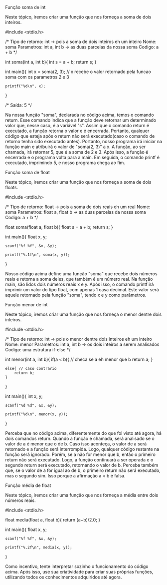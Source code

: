 Função soma de int

Neste tópico, iremos criar uma função que nos forneça a soma de dois inteiros.

#include <stdio.h>

/*
    Tipo de retorno: int -> pois a soma de dois inteiros eh um inteiro
    Nome: soma
    Parametros: int a, int b -> as duas parcelas da nossa soma
    Codigo: a + b
*/

int soma(int a, int b){
    int s = a + b;
    return s;
}

int main(){
    int x = soma(2, 3); // x recebe o valor retornado pela funcao soma com os parametros 2 e 3

    printf("%d\n", x);
}

/* Saída:
5
*/

Na nossa função "soma", declarada no código acima, temos o comando return.
Esse comando indica que a função deve retornar um determinado valor que, nesse caso, é a variável "s".
Assim que o comando return é executado, a função retorna o valor e é encerrada.
Portanto, qualquer código que esteja após o return não será executado(caso o comando de retorno tenha sido executado antes).
Portanto, nosso programa irá iniciar na função main e atribuirá o valor de "soma(2, 3)" a x.
A função, ao ser chamada, irá retornar 5, que é a soma de 2 e 3.
Após isso, a função é encerrada e o programa volta para a main.
Em seguida, o comando printf é executado, imprimindo 5, e nosso programa chega ao fim.

Função soma de float

Neste tópico, iremos criar uma função que nos forneça a soma de dois floats.

#include <stdio.h>

/*
    Tipo de retorno: float -> pois a soma de dois reais eh um real
    Nome: soma
    Parametros: float a, float b -> as duas parcelas da nossa soma
    Codigo: a + b
*/

float soma(float a, float b){
    float s = a + b;
    return s;
}

int main(){
    float x, y;

    scanf("%f %f", &x, &y);

    printf("%.1f\n", soma(x, y));
}

Nosso código acima define uma função "soma" que recebe dois números reais e retorna a soma deles, que também é um número real.
Na função main, são lidos dois números reais x e y.
Após isso, o comando printf irá imprimir um valor do tipo float, com apenas 1 casa decimal.
Este valor será aquele retornado pela função "soma", tendo x e y como parâmetros.

Função menor de int

Neste tópico, iremos criar uma função que nos forneça o menor dentre dois inteiros.

#include <stdio.h>

/*
    Tipo de retorno: int -> pois o menor dentre dois inteiros eh um inteiro
    Nome: menor
    Parametros: int a, int b -> os dois inteiros a serem analisados
    Codigo: uma estrutura if-else
*/

int menor(int a, int b){
    if(a < b){ // checa se a eh menor que b
        return a;
    }

    else{ // caso contrario
        return b;
    }
}

int main(){
    int x, y;

    scanf("%d %d", &x, &y);

    printf("%d\n", menor(x, y));
}

Perceba que no código acima, diferentemente do que foi visto até agora, há dois comandos return.
Quando a função é chamada, será analisado se o valor de a é menor que o de b.
Caso isso aconteça, o valor de a será retornado e a função será interrompida.
Logo, qualquer código restante na função será ignorado.
Porém, se a não for menor que b, então o primeiro return não será executado.
Logo, a função continuará a ser operada e o segundo return será executado, retornando o valor de b.
Perceba também que, se o valor de a for igual ao de b, o primeiro return não será executado, mas o segundo sim.
Isso porque a afirmação a < b é falsa.

Função média de float

Neste tópico, iremos criar uma função que nos forneça a média entre dois números reais.

#include <stdio.h>

float media(float a, float b){
    return (a+b)/2.0;
}

int main(){
    float x, y;

    scanf("%f %f", &x, &y);

    printf("%.2f\n", media(x, y));
}

Como incentivo, tente interpretar sozinho o funcionamento do código acima.
Após isso, use sua criatividade para criar suas próprias funções, utilizando todos os conhecimentos adquiridos até agora.